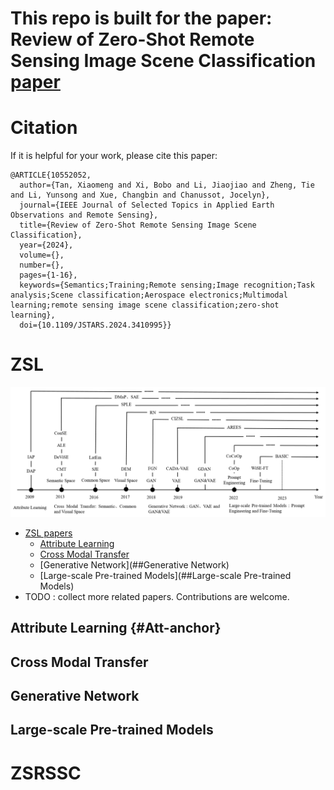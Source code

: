 # This repo is built for the paper: Review of Zero-Shot Remote Sensing Image Scene Classification [paper](https://ieeexplore.ieee.org/document/10552052)
# Citation
If it is helpful for your work, please cite this paper:
``` 
@ARTICLE{10552052,
  author={Tan, Xiaomeng and Xi, Bobo and Li, Jiaojiao and Zheng, Tie and Li, Yunsong and Xue, Changbin and Chanussot, Jocelyn},
  journal={IEEE Journal of Selected Topics in Applied Earth Observations and Remote Sensing}, 
  title={Review of Zero-Shot Remote Sensing Image Scene Classification}, 
  year={2024},
  volume={},
  number={},
  pages={1-16},
  keywords={Semantics;Training;Remote sensing;Image recognition;Task analysis;Scene classification;Aerospace electronics;Multimodal learning;remote sensing image scene classification;zero-shot learning},
  doi={10.1109/JSTARS.2024.3410995}}
``` 
# ZSL
![image](fig2.tif)
- [ZSL papers](#ZSL)
  - [Attribute Learning](#Att-anchor)
  - [Cross Modal Transfer](#cmt)
  - [Generative Network](##Generative Network)
  - [Large-scale Pre-trained Models](##Large-scale Pre-trained Models)
- TODO : collect more related papers. Contributions are welcome.
## Attribute Learning {#Att-anchor}

## Cross Modal Transfer <a name="cmt" style="display: none;"></a>

## Generative Network

## Large-scale Pre-trained Models

# ZSRSSC
